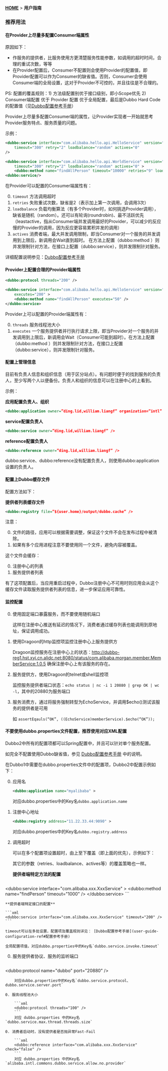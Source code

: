 [**HOME**](Home) > **用户指南**

### 推荐用法

#### 在Provider上尽量多配置Consumer端属性

原因如下：

* 作服务的提供者，比服务使用方更清楚服务性能参数，如调用的超时时间，合理的重试次数，等等
* 在Provider配置后，Consumer不配置则会使用Provider的配置值，即Provider配置可以作为Consumer的缺省值。否则，Consumer会使用Consumer端的全局设置，这对于Provider不可控的，并且往往是不合理的。

PS: 配置的覆盖规则：1) 方法级配置别优于接口级别，即小Scope优先 2) Consumer端配置 优于 Provider 配置 优于全局配置，最后是Dubbo Hard Code的配置值（见[Dubbo配置参考手册](user-guide-configuration-ref#配置参考手册)）

Provider上尽量多配置Consumer端的属性，让Provider实现者一开始就思考Provider服务特点、服务质量的问题。

示例：

```xml
<dubbo:service interface="com.alibaba.hello.api.HelloService" version="1.0.0" ref="helloService"
    timeout="300" retry="2" loadbalance="random" actives="0"
/>
 
<dubbo:service interface="com.alibaba.hello.api.WorldService" version="1.0.0" ref="helloService"
    timeout="300" retry="2" loadbalance="random" actives="0" >
    <dubbo:method name="findAllPerson" timeout="10000" retries="9" loadbalance="leastactive" actives="5" />
<dubbo:service/>
```

在Provider可以配置的Consumer端属性有：

0. `timeout` 方法调用超时
0. `retries` 失败重试次数，缺省是2（表示加上第一次调用，会调用3次）
0. `loadbalance` 负载均衡算法（有多个Provider时，如何挑选Provider调用），缺省是随机（random）。还可以有轮询(roundrobin)、最不活跃优先（leastactive，指从Consumer端并发调用最好的Provider，可以减少的反应慢的Provider的调用，因为反应更容易累积并发的调用）
0. `actives` 消费者端，最大并发调用限制，即当Consumer对一个服务的并发调用到上限后，新调用会Wait直到超时。
在方法上配置（dubbo:method ）则并发限制针对方法，在接口上配置（dubbo:service），则并发限制针对服务。

详细配置说明参见：[Dubbo配置参考手册](user-guide-configuration-ref#配置参考手册)

#### Provider上配置合理的Provider端属性

```xml
<dubbo:protocol threads="200" />
 
<dubbo:service interface="com.alibaba.hello.api.HelloService" version="1.0.0" ref="helloService"
    executes="200" >
    <dubbo:method name="findAllPerson" executes="50" />
</dubbo:service>
```

Provider上可以配置的Provider端属性有：

0. `threads` 服务线程池大小
0. `executes` 一个服务提供者并行执行请求上限，即当Provider对一个服务的并发调用到上限后，新调用会Wait（Consumer可能到超时）。在方法上配置（dubbo:method ）则并发限制针对方法，在接口上配置（dubbo:service），则并发限制针对服务。

#### 配置上管理信息

目前有负责人信息和组织信息（用于区分站点）。有问题时便于的找到服务的负责人，至少写两个人以便备份。负责人和组织的信息可以在注册中心的上看到。

示例：

**应用配置负责人、组织**

```xml
<dubbo:application owner=”ding.lid,william.liangf” organization=”intl” />
```

**service配置负责人**

```xml
<dubbo:service owner=”ding.lid,william.liangf” />
```

**reference配置负责人**

```xml
<dubbo:reference owner=”ding.lid,william.liangf” />
```

dubbo:service、dubbo:reference没有配置负责人，则使用dubbo:application设置的负责人。

#### 配置上Dubbo缓存文件

配置方法如下：

**提供者列表缓存文件**

```xml
<dubbo:registry file=”${user.home}/output/dubbo.cache” />
```

注意：

0. 文件的路径，应用可以根据需要调整，保证这个文件不会在发布过程中被清除。
0. 如果有多个应用进程注意不要使用同一个文件，避免内容被覆盖。

这个文件会缓存：

0. 注册中心的列表
0. 服务提供者列表

有了这项配置后，当应用重启过程中，Dubbo注册中心不可用时则应用会从这个缓存文件读取服务提供者列表的信息，进一步保证应用可靠性。

#### 监控配置

0. 使用固定端口暴露服务，而不要使用随机端口

    这样在注册中心推送有延迟的情况下，消费者通过缓存列表也能调用到原地址，保证调用成功。

0. 使用Dragoon的http监控项监控注册中心上服务提供方

    Dragoon监控服务在注册中心上的状态：http://dubbo-reg1.hst.xyi.cn.alidc.net:8080/status/com.alibaba.morgan.member.MemberService:1.0.5 确保注册中心上有该服务的存在。

0. 服务提供方，使用Dragoon的telnet或shell监控项

    监控服务提供者端口状态：`echo status | nc -i 1 20880 | grep OK | wc -l`，其中的20880为服务端口

0. 服务消费方，通过将服务强制转型为EchoService，并调用$echo()测试该服务的提供者是可用

    如 `assertEqauls(“OK”, ((EchoService)memberService).$echo(“OK”));`
    
#### 不要使用dubbo.properties文件配置，推荐使用对应XML配置

Dubbo2中所有的配置项都可以Spring配置中，并且可以针对单个服务配置。

如完全不配置使用Dubbo缺省值，参见 [Dubbo配置参考手册](user-guide-configuration-ref#配置参考手册) 中的说明。

在Dubbo1中需要在dubbo.properties文件中的配置项，Dubbo2中配置示例如下：

0. 应用名 

    ```xml
    <dubbo:application name="myalibaba" >
    ```
    对应dubbo.properties中的Key名`dubbo.application.name`
    
0. 注册中心地址
    
    ```xml
    <dubbo:registry address="11.22.33.44:9090" >
    ```
    对应dubbo.properties中的Key名`dubbo.registry.address`
    
0. 调用超时

    可以在多个配置项设置超时，由上至下覆盖（即上面的优先），示例如下：

    其它的参数（retries、loadbalance、actives等）的覆盖策略也一样。

    **提供者端特定方法的配置**
    
    ```xml 
<dubbo:service interface="com.alibaba.xxx.XxxService" >
    <dubbo:method name="findPerson" timeout="1000" />
</dubbo:service>
    ```
    
    **提供者端特定接口的配置**
    
    ```xml
    <dubbo:service interface="com.alibaba.xxx.XxxService" timeout="200" />
    ```
    
    timeout可以在多处设置，配置项及覆盖规则详见： [Dubbo配置参考手册](user-guide-configuration-ref#配置参考手册)

    全局配置项值，对应dubbo.properties中的Key名`dubbo.service.invoke.timeout`
    
0. 服务提供者协议、服务的监听端口

    ```xml
<dubbo:protocol name="dubbo" port="20880" />
```
    对应dubbo.properties中的Key名`dubbo.service.protocol、dubbo.service.server.port`
    
0. 服务线程池大小

    ```xml
    <dubbo:protocol threads="100" />
    ```
    对应 dubbo.properties 中的Key名`dubbo.service.max.thread.threads.size`
    
0. 消费者启动时，没有提供者是否抛异常Fast-Fail

    ```xml
    <dubbo:reference interface="com.alibaba.xxx.XxxService" check="false" />
    ```
    对应 dubbo.properties 中的Key名`alibaba.intl.commons.dubbo.service.allow.no.provider`